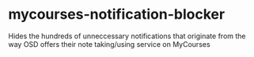 # mycourses-notification-blocker
Hides the hundreds of unneccessary notifications that originate from the way OSD offers their note taking/using service on MyCourses
